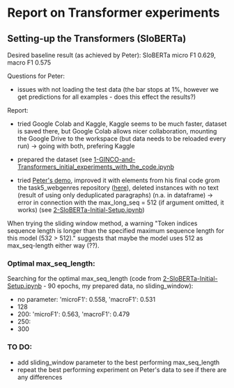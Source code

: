 # Report on Transformer experiments

## Setting-up the Transformers (SloBERTa)

Desired baseline result (as achieved by Peter): SloBERTa micro F1 0.629, macro F1 0.575

Questions for Peter:
- issues with not loading the test data (the bar stops at 1%, however we get predictions for all examples - does this effect the results?)

Report:

- tried Google Colab and Kaggle, Kaggle seems to be much faster, dataset is saved there, but Google Colab allows nicer collaboration, mounting the Google Drive to the workspace (but data needs to be reloaded every run) -> going with both, prefering Kaggle

- prepared the dataset (see [1-GINCO-and-Transformers_initial_experiments_with_the_code.ipynb](https://github.com/TajaKuzman/Transformers-GINCO-Experiments/blob/main/Setup-code/1-GINCO-and-Transformers_initial_experiments_with_the_code.ipynb)


- tried [Peter's demo](https://github.com/TajaKuzman/task5_webgenres/blob/main/Peters-code/Peter-GINCO-demo.ipynb), improved it with elements from his final code grom the task5_webgenres repository ([here](https://github.com/5roop/task5_webgenres)), deleted instances with no text (result of using only deduplicated paragraphs) (n.a. in dataframe) -> error in connection with the max_long_seq = 512 (if argument omitted, it works) (see [2-SloBERTa-Initial-Setup.ipynb](https://github.com/TajaKuzman/Transformers-GINCO-Experiments/blob/main/Setup-code/2-SloBERTa-Initial-Setup.ipynb))

When trying the sliding window method, a warning "Token indices sequence length is longer than the specified maximum sequence length for this model (532 > 512)." suggests that maybe the model uses 512 as max_seq-length either way (??).

### Optimal max_seq_length:
Searching for the optimal max_seq_length (code from [2-SloBERTa-Initial-Setup.ipynb](https://github.com/TajaKuzman/Transformers-GINCO-Experiments/blob/main/Setup-code/2-SloBERTa-Initial-Setup.ipynb) - 90 epochs, my prepared data, no sliding_window):
- no parameter: 'microF1': 0.558, 'macroF1': 0.531
- 128
- 200: 'microF1': 0.563, 'macroF1': 0.479
- 250:
- 300

### TO DO:
* add sliding_window parameter to the best performing max_seq_length
* repeat the best performing experiment on Peter's data to see if there are any differences
